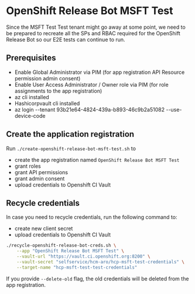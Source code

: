 # OpenShift Release Bot MSFT Test

Since the MSFT Test Test tenant might go away at some point, we need to be prepared to recreate all the SPs and RBAC required for the OpenShift Release Bot so our E2E tests can continue to run.

## Prerequisites

- Enable Global Administrator via PIM (for app registration API Resource permission admin consent)
- Enable User Access Administrator / Owner role via PIM (for role assignments to the app registration)
- az cli installed
- Hashicorpvault cli installed
- az login --tenant 93b21e64-4824-439a-b893-46c9b2a51082 --use-device-code

## Create the application registration

Run `./create-openshift-release-bot-msft-test.sh` to

- create the app registration named `OpenShift Release Bot MSFT Test`
- grant roles
- grant API permissions
- grant admin consent
- upload credentials to Openshift CI Vault

## Recycle credentials

In case you need to recycle credentials, run the following command to:

- create new client secret
- upload credentials to Openshift CI Vault

```bash
./recycle-openshift-release-bot-creds.sh \
    --app "OpenShift Release Bot MSFT Test" \
    --vault-url "https://vault.ci.openshift.org:8200" \
    --vault-secret "selfservice/hcm-aro/hcp-msft-test-credentials" \
    --target-name "hcp-msft-test-test-credentials"
```

If you provide `--delete-old` flag, the old credentials will be deleted from the app registration.
